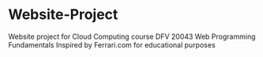 # Website-Project
Website project for Cloud Computing course DFV 20043 Web Programming Fundamentals
Inspired by Ferrari.com for educational purposes
